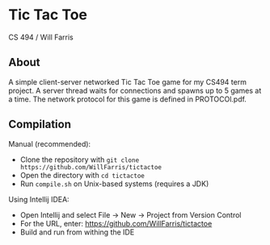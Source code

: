 # Tic Tac Toe
CS 494 / Will Farris

## About
A simple client-server networked Tic Tac Toe game for my CS494 term project. A server thread waits for connections and spawns up to 5 games at a time. The network protocol for this game is defined in PROTOCOl.pdf.


## Compilation

Manual (recommended):
* Clone the repository with `git clone https://github.com/WillFarris/tictactoe`
* Open the directory with `cd tictactoe`
* Run `compile.sh` on Unix-based systems (requires a JDK)

Using Intellij IDEA:

* Open Intellij and select File -> New -> Project from Version Control
* For the URL, enter: https://github.com/WillFarris/tictactoe
* Build and run from withing the IDE
